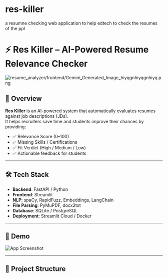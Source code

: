 # res-killer
a resumne checking web application to help edtech to check the resumes of the ppl
# ⚡ Res Killer – AI-Powered Resume Relevance Checker  

![resume_analyzer/frontend/Gemini_Generated_Image_hiyqgnhiyqgnhiyq.png](./assets/logo.png) <!-- Replace with your logo path -->

## 🚀 Overview  
**Res Killer** is an AI-powered system that automatically evaluates resumes against job descriptions (JDs).  
It helps recruiters save time and students improve their chances by providing:  
- ✅ Relevance Score (0–100)  
- ✅ Missing Skills / Certifications  
- ✅ Fit Verdict (High / Medium / Low)  
- ✅ Actionable feedback for students  

---

## 🛠️ Tech Stack  
- **Backend**: FastAPI / Python  
- **Frontend**: Streamlit  
- **NLP**: spaCy, RapidFuzz, Embeddings, LangChain  
- **File Parsing**: PyMuPDF, docx2txt  
- **Database**: SQLite / PostgreSQL  
- **Deployment**: Streamlit Cloud / Docker  

---

## 📸 Demo  
![App Screenshot](./assets/screenshot.png) <!-- Replace with actual screenshot later -->

---

## 📂 Project Structure  
